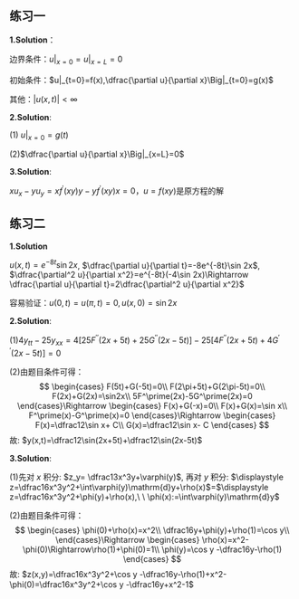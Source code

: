 ## 练习一

**1.Solution**：

边界条件：$u|_{x=0}=u|_{x=L}=0$

初始条件：$u|_{t=0}=f(x),\dfrac{\partial u}{\partial x}\Big|_{t=0}=g(x)$

其他：$|u(x,t)|<\infty$

**2.Solution**:

(1) $u|_{x=0}=g(t)$

(2)$\dfrac{\partial u}{\partial x}\Big|_{x=L}=0$

**3.Solution**:

$xu_x-yu_y=xf^\prime(xy)y-yf^\prime(xy)x=0$，$u=f(xy)$是原方程的解

## 练习二

**1.Solution**

$u(x,t)=e^{-8t}\sin 2x$,  $\dfrac{\partial u}{\partial t}=-8e^{-8t}\sin 2x$,  $\dfrac{\partial^2 u}{\partial x^2}=e^{-8t}(-4\sin 2x)\Rightarrow \dfrac{\partial u}{\partial t}=2\dfrac{\partial^2 u}{\partial x^2}$

容易验证：$u(0,t)=u(\pi,t)=0,u(x,0)=\sin 2x$

**2.Solution**:

(1)$4y_{tt}-25y_{xx}=4[25F^{\prime\prime}(2x+5t)+25G^{\prime\prime}(2x-5t)]-25[4F^{\prime\prime}(2x+5t)+4G^{\prime\prime}(2x-5t)]=0$

(2)由题目条件可得：
$$
\begin{cases}
	F(5t)+G(-5t)=0\\
	F(2\pi+5t)+G(2\pi-5t)=0\\
	F(2x)+G(2x)=\sin2x\\
	5F^\prime(2x)-5G^\prime(2x)=0
\end{cases}\Rightarrow
\begin{cases}
	F(x)+G(-x)=0\\
	F(x)+G(x)=\sin x\\
	F^\prime(x)-G^\prime(x)=0
\end{cases}\Rightarrow
\begin{cases}
	F(x)=\dfrac12\sin x+ C\\
	G(x)=\dfrac12\sin x- C
\end{cases}
$$
故: $y(x,t)=\dfrac12\sin(2x+5t)+\dfrac12\sin(2x-5t)$

**3.Solution**:

(1)先对 $x$ 积分: $z_y= \dfrac13x^3y+\varphi(y)$,  再对 $y$ 积分:  $\displaystyle z=\dfrac16x^3y^2+\int\varphi(y)\mathrm{d}y+\rho(x)$=$\displaystyle z=\dfrac16x^3y^2+\phi(y)+\rho(x),\ \ \phi(x):=\int\varphi(y)\mathrm{d}y$

(2)由题目条件可得：
$$
\begin{cases}
	\phi(0)+\rho(x)=x^2\\
	\dfrac16y+\phi(y)+\rho(1)=\cos y\\
\end{cases}\Rightarrow
\begin{cases}
	\rho(x)=x^2-\phi(0)\Rightarrow\rho(1)+\phi(0)=1\\
	\phi(y)=\cos y -\dfrac16y-\rho(1)
\end{cases}
$$
故: $z(x,y)=\dfrac16x^3y^2+\cos y -\dfrac16y-\rho(1)+x^2-\phi(0)=\dfrac16x^3y^2+\cos y -\dfrac16y+x^2-1$